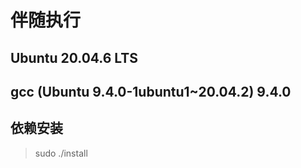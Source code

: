 # 伴随执行

## Ubuntu 20.04.6 LTS 
## gcc (Ubuntu 9.4.0-1ubuntu1~20.04.2) 9.4.0

## 依赖安装
>sudo ./install

